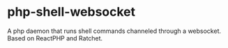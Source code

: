 # php-shell-websocket
A php daemon that runs shell commands channeled through a websocket. Based on ReactPHP and Ratchet.
